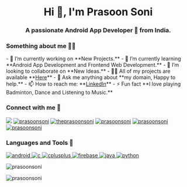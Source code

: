 <h1 align="center">Hi 👋, I'm Prasoon Soni</h1>
<h3 align="center">A passionate Android App Developer 📱 from India.</h3>

<h3 align="left">Something about me 👨‍💻</h3>
- 🔭 I’m currently working on **New Projects.**
- 🌱 I’m currently learning **Android App Development and Frontend Web Development.**
- 👯 I’m looking to collaborate on **New Ideas.**
- 👨‍💻 All of my projects are available **<a id="raw-url" href="https://github.com/PrasoonSoni">Here</a>**
- 💬 Ask me anything about **my domain, Happy to help.**
- 📫 How to reach me:  **<a id="raw-url" href="https://linkedin.com/in/prasoonsoni">LinkedIn</a>**
- ⚡ Fun fact **I love playing Badminton, Dance and Listening to Music.**

<h3 align="left">Connect with me 📨</h3>
<p>
<a href="https://twitter.com/prasoonsoni_" target="blank"><img  src="https://img.shields.io/badge/Twitter-1DA1F2?style=for-the-badge&logo=twitter&logoColor=white" /></a>
<a href="https://linkedin.com/in/prasoonsoni" target="blank"><img  src="https://img.shields.io/badge/LinkedIn-0077B5?style=for-the-badge&logo=linkedin&logoColor=white" alt="prasoonsoni"/></a>
<a href="https://fb.com/theprasoonsoni" target="blank"><img  src="https://img.shields.io/badge/Facebook-1877F2?style=for-the-badge&logo=facebook&logoColor=white" alt="theprasoonsoni"/></a>
<a href="https://instagram.com/prasoonsoni" target="blank"><img  src="https://img.shields.io/badge/Instagram-E4405F?style=for-the-badge&logo=instagram&logoColor=white" alt="prasoonsoni"/></a>
<a href="https://api.whatsapp.com/send?phone=919414547509" target="blank"><img  src="https://img.shields.io/badge/WhatsApp-25D366?style=for-the-badge&logo=whatsapp&logoColor=white" alt="prasoonsoni"/></a>
<a href="https://t.me/prasoonsoni" target="blank"><img  src="https://img.shields.io/badge/Telegram-2CA5E0?style=for-the-badge&logo=telegram&logoColor=white" alt="prasoonsoni"/></a>
</p>

<h3 align="left">Languages and Tools 🚀</h3>
<p align="left"> 
<a href="https://developer.android.com" target="_blank"> <img src="https://img.shields.io/badge/Android-3DDC84?style=for-the-badge&logo=android&logoColor=white" alt="android"/> </a> 
<a href="https://www.cprogramming.com/" target="_blank"> <img src="https://img.shields.io/badge/C-00599C?style=for-the-badge&logo=c&logoColor=white" alt="c"/> </a> 
<a href="https://www.w3schools.com/cpp/" target="_blank"> <img src=https://img.shields.io/badge/C%2B%2B-00599C?style=for-the-badge&logo=c%2B%2B&logoColor=white" alt="cplusplus" /> </a> 
<a href="https://firebase.google.com/" target="_blank"> <img src="https://img.shields.io/badge/firebase-ffca28?style=for-the-badge&logo=firebase&logoColor=white" alt="firebase"/> </a>
<a href="https://www.java.com" target="_blank"> <img src="https://img.shields.io/badge/Java-ED8B00?style=for-the-badge&logo=java&logoColor=white" alt="java"/> </a> 
<a href="https://www.python.org" target="_blank"> <img src="https://img.shields.io/badge/Python-3776AB?style=for-the-badge&logo=python&logoColor=white" alt="python"/> </a> </p>

<p><img src="https://github-readme-stats.vercel.app/api?username=prasoonsoni&show_icons=true&locale=en&theme=cobalt" alt="prasoonsoni" /></p>

<p><img src="https://github-readme-stats.vercel.app/api/top-langs?username=prasoonsoni&show_icons=true&locale=en&layout=compact&theme=cobalt"alt="prasoonsoni" /></p>


